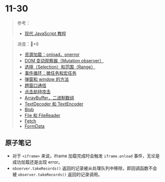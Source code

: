 # 11-30

> 参考：
>
> - [现代 JavaScript 教程](https://zh.javascript.info/)

> 进度：🍅*8
>
> - [资源加载：onload，onerror](https://zh.javascript.info/onload-onerror)
> - [DOM 变动观察器（Mutation observer）](https://zh.javascript.info/mutation-observer)
> - [选择（Selection）和范围（Range）](https://zh.javascript.info/selection-range)
> - [事件循环：微任务和宏任务](https://zh.javascript.info/event-loop)
> - [弹窗和 window 的方法](https://zh.javascript.info/popup-windows)
> - [跨窗口通信](https://zh.javascript.info/cross-window-communication)
> - [点击劫持攻击](https://zh.javascript.info/clickjacking)
> - [ArrayBuffer，二进制数组](https://zh.javascript.info/arraybuffer-binary-arrays)
> - [TextDecoder 和 TextEncoder](https://zh.javascript.info/text-decoder)
> - [Blob](https://zh.javascript.info/blob)
> - [File 和 FileReader](https://zh.javascript.info/file)
> - [Fetch](https://zh.javascript.info/fetch)
> - [FormData](https://zh.javascript.info/formdata)

## 原子笔记

- 对于 `<iframe>` 来说，iframe 加载完成时会触发 `iframe.onload` 事件，无论是成功加载还是出现 error。
- `observer.takeRecords()` 返回的记录被从处理队列中移除，即回调函数不会被 `observer.takeRecords()` 返回的记录调用。

